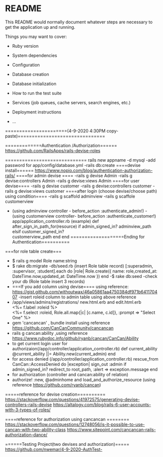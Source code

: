 # README

This README would normally document whatever steps are necessary to get the
application up and running.

Things you may want to cover:

* Ruby version

* System dependencies

* Configuration

* Database creation

* Database initialization

* How to run the test suite

* Services (job queues, cache servers, search engines, etc.)

* Deployment instructions

* ...

======================(4-9-2020 4:30PM copy-paste)===============================

=============Authentication /Authorization======
https://github.com/RailsApps/rails-devise-roles


=============================
rails new appname -d mysql
-add password for app/config/database.yml
-rails db:create
====devise install======
https://www.nopio.com/blog/authentication-authorization-rails/
====for admin devise ====
-rails g devise Admin
-rails g devise:controllers Admin
-rails g devise:views Admin
====for user devise====
-rails g devise customer
-rails g devise:controllers customer
-rails g devise:views customer
====after login (choose devise/choose path) using condition====
-rails g scaffold adminview
-rails g scaffole customerview
- (using adminview controller - before_action :authenticate_admin!)
-(using customerview controller- before_action :authenticate_customer!)
app/application_controller.rb (example)
  def after_sign_in_path_for(resource)
  if admin_signed_in? 
    adminview_path 
  elsif customer_signed_in? 	
    customerview_path
  end
  end
===================Ending for Authentication==========


===for role table create===
- $ rails g model Role name:string
- $ rake db:migrate
-db/seed.rb (insert Role table record)
[:superadmin, :supervisor, :student].each do |role|
  Role.create({ name: role,created_at: DateTime.now,updated_at: DateTime.now })
end
-$ rake db:seed
-check your db (Role table insert 3 records)
- ===If you add column using devise====
using reference: https://gist.github.com/withoutwax/46a05861aa4750384df971b641170407
-insert roleid column to admin table using above reference
- /app/views/admins/registrations/ new.html.erb and edit.html.erb 
   <div class="field">
  <%= f.label :roleid %><br />
  <%= f.select :roleid, Role.all.map{|c| [c.name, c.id]}, :prompt => "Select One" %>
  </div>
- gem 'cancancan' , bundle install  using reference https://github.com/CanCanCommunity/cancancan
- rails g cancan:ability  ,using reference https://www.rubydoc.info/github/ryanb/cancan/CanCan/Ability
- to get current login user for authorizaion(/app/controller/application_controller.rb)
  def current_ability
   @current_ability ||= Ability.new(current_admin)
  end
- for access denied (/app/controller/application_controller.rb)
  rescue_from CanCan::AccessDenied do |exception|
   sign_out :admin if admin_signed_in?
   redirect_to root_path, :alert => exception.message
  end
- for authorization (controller and cancan:ability of relation)
-  authorize! :new, @adminhome and  load_and_authorize_resource (using reference https://github.com/ryanb/cancan)

=====reference for devise creation==========
https://stackoverflow.com/questions/41972575/generating-devise-controllers-rails-devise
https://altalogy.com/blog/rails-6-user-accounts-with-3-types-of-roles/

====reference for authorization using cancancan ========
https://stackoverflow.com/questions/12748056/is-it-possible-to-use-cancan-with-two-ability-class
https://www.sitepoint.com/cancancan-rails-authorization-dance/

======Testing Project(two devises and authorization)=====
https://github.com/nwemar/4-9-2020-AuthTest-












